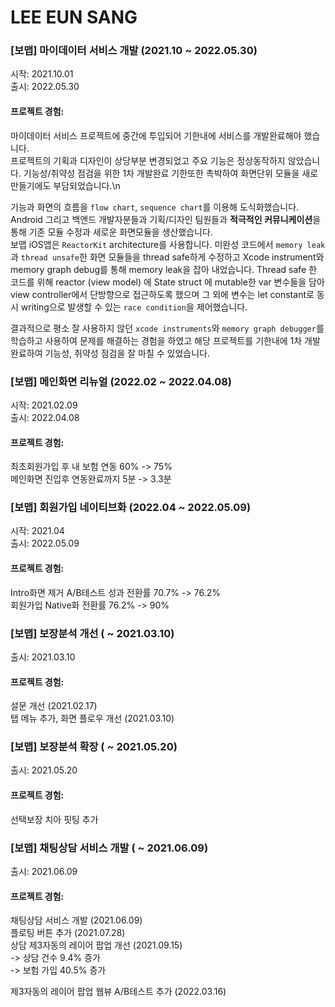 # LEE EUN SANG

### [보맵] 마이데이터 서비스 개발 (2021.10 ~ 2022.05.30)
시작: 2021.10.01\
출시: 2022.05.30
#### 프로젝트 경험:
마이데이터 서비스 프로젝트에 중간에 투입되어 기한내에 서비스를 개발완료해야 했습니다.\
프로젝트의 기획과 디자인이 상당부분 변경되었고 주요 기능은 정상동작하지 않았습니다.
기능성/취약성 점검을 위한 1차 개발완료 기한또한 촉박하여 화면단위 모듈을 새로만들기에도 부담되었습니다.\n

기능과 화면의 흐름을 `flow chart`, `sequence chart`를 이용해 도식화했습니다.
Android 그리고 백앤드 개발자분들과 기획/디자인 팀원들과 **적극적인 커뮤니케이션**을 통해 기존 모듈 수정과 새로운 화면모듈을 생산했습니다.\
보맵 iOS앱은 `ReactorKit` architecture를 사용합니다.
미완성 코드에서 `memory leak`과 `thread unsafe`한 화면 모듈들을 thread safe하게 수정하고 Xcode instrument와 
memory graph debug를 통해 memory leak을 잡아 내었습니다.
Thread safe 한 코드를 위해 reactor (view model) 에 State struct 에 mutable한 var 변수들을 담아 
view controller에서 단방향으로 접근하도록 했으며 그 외에 변수는 let constant로 동시 writing으로 발생할 수 있는 
`race condition`을 제어했습니다.

결과적으로 평소 잘 사용하지 않던 `xcode instruments`와 `memory graph debugger`를 학습하고 사용하여 문제를 해결하는 경험을 하였고 
해당 프로젝트를 기한내에 1차 개발 완료하여 기능성, 취약성 점검을 잘 마칠 수 있었습니다.

### [보맵] 메인화면 리뉴얼 (2022.02 ~ 2022.04.08)
시작: 2021.02.09\
출시: 2022.04.08
#### 프로젝트 경험:
최초회원가입 후 내 보험 연동 60% -> 75%\
메인화면 진입후 연동완료까지 5분 -> 3.3분

### [보맵] 회원가입 네이티브화 (2022.04 ~ 2022.05.09)
시작: 2021.04\
출시: 2022.05.09
#### 프로젝트 경험:
Intro화면 제거 A/B테스트 성과 전환률 70.7% -> 76.2%\
회원가입 Native화 전환률 76.2% -> 90%

### [보맵] 보장분석 개선 ( ~ 2021.03.10)
출시: 2021.03.10
#### 프로젝트 경험:
설문 개선 (2021.02.17)\
탭 메뉴 추가, 화면 플로우 개선 (2021.03.10)

### [보맵] 보장분석 확장 ( ~ 2021.05.20)
출시: 2021.05.20
#### 프로젝트 경험:
선택보장 치아 핏팅 추가

### [보맵] 채팅상담 서비스 개발 ( ~ 2021.06.09)
출시: 2021.06.09
#### 프로젝트 경험:
채팅상담 서비스 개발 (2021.06.09)\
플로팅 버튼 추가 (2021.07.28)\
상담 제3자동의 레이어 팝업 개선 (2021.09.15)\
-> 상담 건수 9.4% 증가\
-> 보험 가입 40.5% 증가

제3자동의 레이어 팝업 웹뷰 A/B테스트 추가 (2022.03.16)
